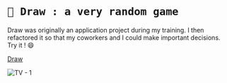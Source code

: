 # **`🎲 Draw : a very random game`**

Draw was originally an application project during my training. I then refactored it so that my coworkers and I could make important decisions. Try it ! 😄 

[Draw]([https://github.com/user/repo/blob/branch/other_file.md](https://thmsbrnb.github.io/draw/))

![TV - 1](https://github.com/thmsbrnb/draw/assets/72267490/ee54d0f6-c584-4fee-ab93-c1eb2ae886b8)
